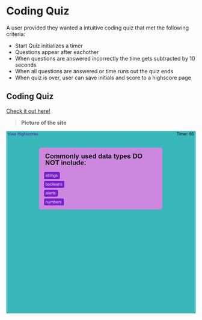 
# Coding Quiz
A user provided they wanted a intuitive coding quiz that met the following criteria:

* Start Quiz initializes a timer
* Questions appear after eachother
* When questions are answered incorrectly the time gets subtracted by 10 seconds
* When all questions are answered or time runs out the quiz ends
* When quiz is over, user can save initials and score to a highscore page 


## Coding Quiz

[Check it out here!](https://mcstewart76.github.io/CodingQuiz/)

>**Picture of the site**

![This webpage includes a short intuitive quiz on basic coding elements, displays correct/incorrect on previous question, and shows a highscore page with local results](./assets/images/CodingQuiz.JPG)
